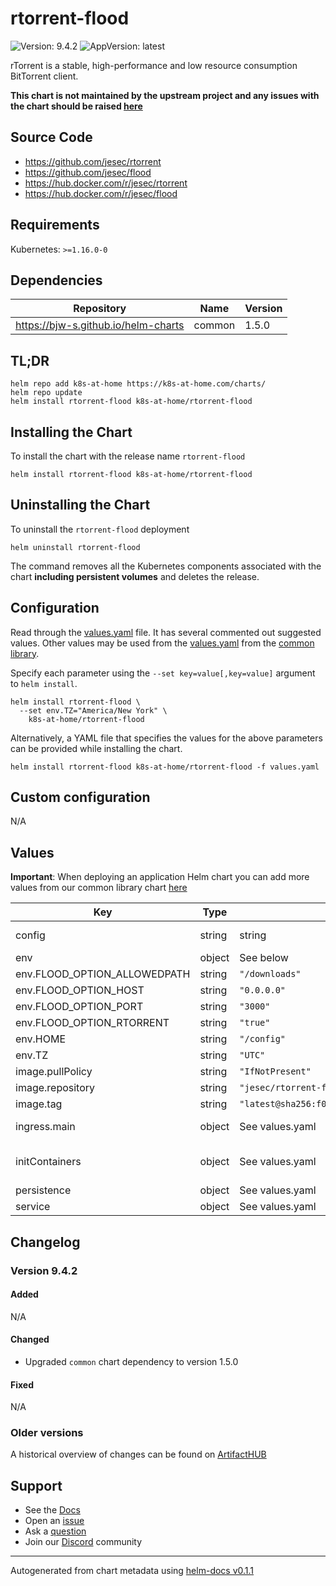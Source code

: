# rtorrent-flood

![Version: 9.4.2](https://img.shields.io/badge/Version-9.4.2-informational?style=flat-square) ![AppVersion: latest](https://img.shields.io/badge/AppVersion-latest-informational?style=flat-square)

rTorrent is a stable, high-performance and low resource consumption BitTorrent client.

**This chart is not maintained by the upstream project and any issues with the chart should be raised [here](https://github.com/k8s-at-home/charts/issues/new/choose)**

## Source Code

* <https://github.com/jesec/rtorrent>
* <https://github.com/jesec/flood>
* <https://hub.docker.com/r/jesec/rtorrent>
* <https://hub.docker.com/r/jesec/flood>

## Requirements

Kubernetes: `>=1.16.0-0`

## Dependencies

| Repository | Name | Version |
|------------|------|---------|
| https://bjw-s.github.io/helm-charts | common | 1.5.0 |

## TL;DR

```console
helm repo add k8s-at-home https://k8s-at-home.com/charts/
helm repo update
helm install rtorrent-flood k8s-at-home/rtorrent-flood
```

## Installing the Chart

To install the chart with the release name `rtorrent-flood`

```console
helm install rtorrent-flood k8s-at-home/rtorrent-flood
```

## Uninstalling the Chart

To uninstall the `rtorrent-flood` deployment

```console
helm uninstall rtorrent-flood
```

The command removes all the Kubernetes components associated with the chart **including persistent volumes** and deletes the release.

## Configuration

Read through the [values.yaml](./values.yaml) file. It has several commented out suggested values.
Other values may be used from the [values.yaml](https://github.com/k8s-at-home/library-charts/tree/main/charts/stable/common/values.yaml) from the [common library](https://github.com/k8s-at-home/library-charts/tree/main/charts/stable/common).

Specify each parameter using the `--set key=value[,key=value]` argument to `helm install`.

```console
helm install rtorrent-flood \
  --set env.TZ="America/New York" \
    k8s-at-home/rtorrent-flood
```

Alternatively, a YAML file that specifies the values for the above parameters can be provided while installing the chart.

```console
helm install rtorrent-flood k8s-at-home/rtorrent-flood -f values.yaml
```

## Custom configuration

N/A

## Values

**Important**: When deploying an application Helm chart you can add more values from our common library chart [here](https://github.com/k8s-at-home/library-charts/tree/main/charts/stable/common)

| Key | Type | Default | Description |
|-----|------|---------|-------------|
| config | string | string | Minimal configuration provided from https://github.com/jesec/rtorrent/blob/master/doc/rtorrent.rc |
| env | object | See below | environment variables. See [image docs](https://github.com/jesec/flood#configuration) for more details. |
| env.FLOOD_OPTION_ALLOWEDPATH | string | `"/downloads"` | Allowed path for file operations |
| env.FLOOD_OPTION_HOST | string | `"0.0.0.0"` | The host that Flood should listen for web connections on |
| env.FLOOD_OPTION_PORT | string | `"3000"` | The port that Flood should listen for web connections on |
| env.FLOOD_OPTION_RTORRENT | string | `"true"` | ADVANCED: rTorrent daemon managed by Flood |
| env.HOME | string | `"/config"` | Folder where Flood stores it's configuration |
| env.TZ | string | `"UTC"` | Set the container timezone |
| image.pullPolicy | string | `"IfNotPresent"` | image pull policy |
| image.repository | string | `"jesec/rtorrent-flood"` | image repository |
| image.tag | string | `"latest@sha256:f0c894ec459e52d85bc69685247ddbd8e8fcf3709b50bf8ee8b0df3bf69b7b49"` | image tag |
| ingress.main | object | See values.yaml | Enable and configure ingress settings for the chart under this key. |
| initContainers | object | See values.yaml | Use an initContainer to delete the rtorrent.lock file when the pod starts this is only required if `session.use_lock.set = no` is NOT set |
| persistence | object | See values.yaml | Configure persistence settings for the chart under this key. |
| service | object | See values.yaml | Configures service settings for the chart. |

## Changelog

### Version 9.4.2

#### Added

N/A

#### Changed

* Upgraded `common` chart dependency to version 1.5.0

#### Fixed

N/A

### Older versions

A historical overview of changes can be found on [ArtifactHUB](https://artifacthub.io/packages/helm/k8s-at-home/rtorrent-flood?modal=changelog)

## Support

- See the [Docs](https://docs.k8s-at-home.com/our-helm-charts/getting-started/)
- Open an [issue](https://github.com/k8s-at-home/charts/issues/new/choose)
- Ask a [question](https://github.com/k8s-at-home/organization/discussions)
- Join our [Discord](https://discord.gg/sTMX7Vh) community

----------------------------------------------
Autogenerated from chart metadata using [helm-docs v0.1.1](https://github.com/k8s-at-home/helm-docs/releases/v0.1.1)
